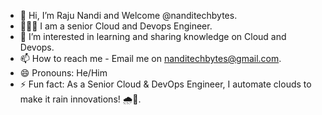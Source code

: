 - 👋 Hi, I’m Raju Nandi and Welcome @nanditechbytes.
- 🧑🏻‍💻 I am a senior Cloud and Devops Engineer.
- 👀 I’m interested in learning and sharing knowledge on Cloud and Devops.
- 📫 How to reach me - Email me on nanditechbytes@gmail.com.
- 😄 Pronouns: He/Him
- ⚡ Fun fact: As a Senior Cloud & DevOps Engineer, I automate clouds to make it rain innovations! 🌧️🚀.
